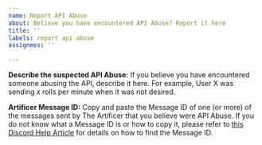 ```yaml
---
name: Report API Abuse
about: Believe you have encountered API Abuse? Report it here
title: ''
labels: report api abuse
assignees: ''

---
```


**Describe the suspected API Abuse:**
If you believe you have encountered someone abusing the API, describe it here.  For example, User X was sending x rolls per minute when it was not desired.

**Artificer Message ID:**
Copy and paste the Message ID of one (or more) of the messages sent by The Artificer that you believe were API Abuse.  If you do not know what a Message ID is or how to copy it, please refer to [this Discord Help Article](https://support.discord.com/hc/en-us/articles/206346498-Where-can-I-find-my-User-Server-Message-ID-) for details on how to find the Message ID.
